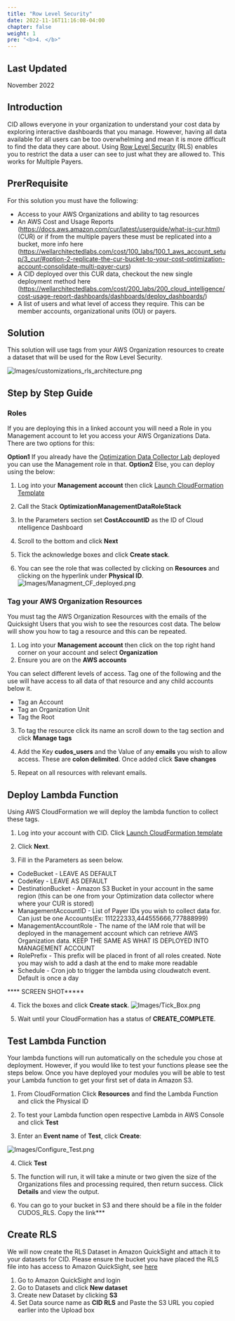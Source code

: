 ```yaml
---
title: "Row Level Security"
date: 2022-11-16T11:16:08-04:00
chapter: false
weight: 1
pre: "<b>4. </b>"
---
```

## Last Updated

November 2022

## Introduction

CID allows everyone in your organization to understand your cost data by exploring interactive dashboards that you manage. However, having all data available for all users can be too overwhelming and mean it is more difficult to find the data they care about. Using [Row Level Security](https://docs.aws.amazon.com/quicksight/latest/user/restrict-access-to-a-data-set-using-row-level-security.html) (RLS) enables you to restrict the data a user can see to just what they are allowed to. This works for Multiple Payers.

## PrerRequisite

For this solution you must have the following:

* Access to your AWS Organizations and ability to tag resources
* An AWS Cost and Usage Reports (https://docs.aws.amazon.com/cur/latest/userguide/what-is-cur.html) (CUR) or if from the multiple payers these must be replicated into a bucket, more info here (https://wellarchitectedlabs.com/cost/100_labs/100_1_aws_account_setup/3_cur/#option-2-replicate-the-cur-bucket-to-your-cost-optimization-account-consolidate-multi-payer-curs)
* A CID deployed over this CUR data, checkout the new single deployment method here (https://wellarchitectedlabs.com/cost/200_labs/200_cloud_intelligence/cost-usage-report-dashboards/dashboards/deploy_dashboards/)
* A list of users and what level of access they require. This can be member accounts, organizational units (OU) or payers. 


## Solution 
This solution will use tags from your AWS Organization resources to create a dataset that will be used for the Row Level Security.

![Images/customizations_rls_architecture.png](/Cost/200_Cloud_Intelligence/Images/customizations_rls_architecture.png?classes=lab_picture_small)


## Step by Step Guide

### Roles

If you are deploying this in a linked account you will need a Role in you Management account to let you access your AWS Organizations Data. There are two options for this:

**Option1** If you already have the [Optimization Data Collector Lab](https://wellarchitectedlabs.com/cost/300_labs/300_optimization_data_collection/1_grant_permissions/#12-role-for-management-account) deployed you can use the Management role in that. 
**Option2** Else, you can deploy using the below:

1.  Log into your **Management account** then click [Launch CloudFormation Template](https://console.aws.amazon.com/cloudformation/home#/stacks/new?&templateURL=https://aws-well-architected-labs.s3-us-west-2.amazonaws.com/Cost/Labs/300_Optimization_Data_Collection/Management.yaml&stackName=OptimizationManagementDataRoleStack)

2. Call the Stack **OptimizationManagementDataRoleStack**

3. In the Parameters section set **CostAccountID** as the ID of Cloud ntelligence Dashboard

4. Scroll to the bottom and click **Next**

5. Tick the acknowledge boxes and click **Create stack**.

6. You can see the role that was collected by clicking on **Resources** and clicking on the hyperlink under **Physical ID**.
![Images/Managment_CF_deployed.png](/Cost/300_Optimization_Data_Collection/Images/Managment_CF_deployed.png)

### Tag your AWS Organization Resources

You must tag the AWS Organization Resources with the emails of the Quicksight Users that you wish to see the resources cost data. The below will show you how to tag a resource and this can be repeated. 

1. Log into your **Management account** then click on the top right hand corner on your account and select **Organization**
2. Ensure you are on the **AWS accounts**

You can select different levels of access. Tag one of the following and the use will have access to all data of that resource and any child accounts below it.

* Tag an Account
* Tag an Organization Unit
* Tag the Root 

3. To tag the resource click its name an scroll down to the tag section and click **Manage tags**

4. Add the Key **cudos_users** and the Value of any **emails** you wish to allow access. These are **colon delimited**. Once added click **Save changes**

5. Repeat on all resources with relevant emails. 

## Deploy Lambda Function

Using AWS CloudFormation we will deploy the lambda function to collect these tags. 

1. Log into your account with CID. Click [Launch CloudFormation template](https://console.aws.amazon.com/cloudformation/home#/stacks/new?&templateURL=https://aws-well-architected-labs.s3-us-west-2.amazonaws.com/Cost/Labs/200_200_Cloud_Intelligence/cudos_rls.yaml&stackName=CIDRowLevelSecurity) 

2. Click **Next**.

3. Fill in the Parameters as seen below.

* CodeBucket - LEAVE AS DEFAULT
* CodeKey - LEAVE AS DEFAULT
* DestinationBucket - Amazon S3 Bucket in your account in the same region (this can be one from your Optimization data collector where where your CUR is stored)
* ManagementAccountID - List of Payer IDs you wish to collect data for. Can just be one Accounts(Ex: 111222333,444555666,777888999) 
* ManagementAccountRole - The name of the IAM role that will be deployed in the management account which can retrieve AWS Organization data. KEEP THE SAME AS WHAT IS DEPLOYED INTO MANAGEMENT ACCOUNT
* RolePrefix - This prefix will be placed in front of all roles created. Note you may wish to add a dash at the end to make more readable
* Schedule - Cron job to trigger the lambda using cloudwatch event. Default is once a day 
 

 **** SCREEN SHOT*****

4. Tick the boxes and click **Create stack**.
![Images/Tick_Box.png](/Cost/300_Optimization_Data_Collection/Images/Tick_Box.png)

5. Wait until your CloudFormation has a status of **CREATE_COMPLETE**.

## Test Lambda Function

Your lambda functions will run automatically on the schedule you chose at deployment. However, if you would like to test your functions please see the steps below. 
Once you have deployed your modules you will be able to test your Lambda function to get your first set of data in Amazon S3. 

1. From CloudFormation Click **Resources** and find the Lambda Function and click the Physical ID
2. To test your Lambda function open respective Lambda in AWS Console and click **Test**

3. Enter an **Event name** of **Test**, click **Create**:

![Images/Configure_Test.png](/Cost/300_Organization_Data_CUR_Connection/Images/Configure_Test.png)

4.	Click **Test**

5. The function will run, it will take a minute or two given the size of the Organizations files and processing required, then return success. Click **Details** and view the output. 

6. You can go to your bucket in S3 and there should be a file in the folder CUDOS_RLS. Copy the link***


## Create RLS
We will now create the RLS Dataset in Amazon QuickSight and attach it to your datasets for CID. Please ensure the bucket you have placed the RLS file into has access to Amazon QuickSight, see [here](https://docs.aws.amazon.com/quicksight/latest/user/troubleshoot-connect-S3.html)

1. Go to Amazon QuickSight and login
2. Go to Datasets and click **New dataset**
3. Create new Dataset by clicking **S3**
4. Set Data source name as **CID RLS** and Paste the S3 URL you copied earlier into the Upload box

